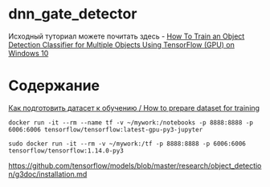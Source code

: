 # dnn_gate_detector

Исходный туториал можете почитать здесь - [How To Train an Object Detection Classifier for Multiple Objects Using TensorFlow (GPU) on Windows 10](https://github.com/EdjeElectronics/TensorFlow-Object-Detection-API-Tutorial-Train-Multiple-Objects-Windows-10)

# Содержание
[Как подготовить датасет к обучению / How to prepare dataset for training](https://github.com/vladushked/dnn_gate_detector/wiki/%D0%9A%D0%B0%D0%BA-%D0%BF%D0%BE%D0%B4%D0%B3%D0%BE%D1%82%D0%BE%D0%B2%D0%B8%D1%82%D1%8C-%D0%B4%D0%B0%D1%82%D0%B0%D1%81%D0%B5%D1%82-%D0%BA-%D0%BE%D0%B1%D1%83%D1%87%D0%B5%D0%BD%D0%B8%D1%8E---How-to-prepare-dataset-for-training)

`docker run -it --rm --name tf -v ~/mywork:/notebooks -p 8888:8888 -p 6006:6006 tensorflow/tensorflow:latest-gpu-py3-jupyter`

`sudo docker run -it --rm -v ~/mywork:/tf -p 8888:8888 -p 6006:6006 tensorflow/tensorflow:1.14.0-py3`

https://github.com/tensorflow/models/blob/master/research/object_detection/g3doc/installation.md
